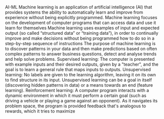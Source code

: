 AI-ML
Machine learning is an application of artificial intelligence (AI) that provides systems the ability to automatically learn and improve from experience without being explicitly programmed. Machine learning focuses on the development of computer programs that can access data and use it learn for themselves
Machine learning uses examples of input and expected output (so called “structured data” or “training data”), in order to continually improve and make decisions without being programmed how to do so in a step-by-step sequence of instructions
The purpose of machine learning is to discover patterns in your data and then make predictions based on often complex patterns to answer business questions, detect and analyse trends and help solve problems.
Supervised learning: The computer is presented with example inputs and their desired outputs, given by a "teacher", and the goal is to learn a general rule that maps inputs to outputs.
Unsupervised learning: No labels are given to the learning algorithm, leaving it on its own to find structure in its input. Unsupervised learning can be a goal in itself (discovering hidden patterns in data) or a means towards an end (feature learning).
Reinforcement learning: A computer program interacts with a dynamic environment in which it must perform a certain goal (such as driving a vehicle or playing a game against an opponent). As it navigates its problem space, the program is provided feedback that's analogous to rewards, which it tries to maximize
